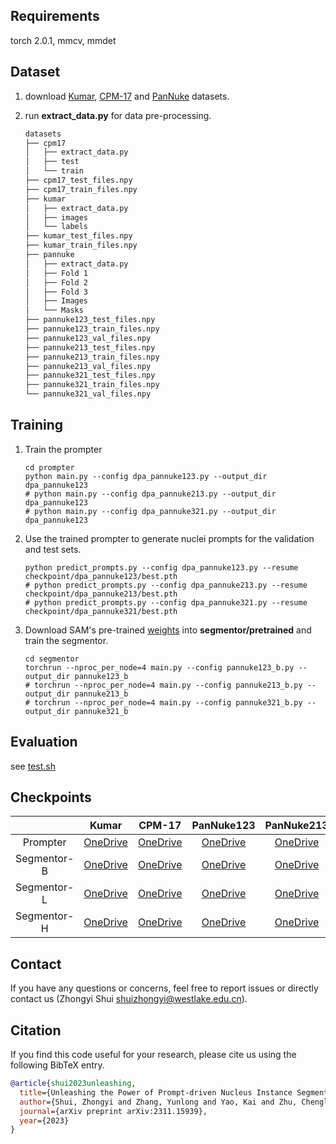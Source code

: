 ## Requirements

torch 2.0.1, mmcv, mmdet



## Dataset

1. download [Kumar](https://github.com/honglianghe/CDNet/issues/6), [CPM-17](https://drive.google.com/drive/folders/1sJ4nmkif6j4s2FOGj8j6i_Ye7z9w0TfA?usp=drive_link) and [PanNuke](https://warwick.ac.uk/fac/cross_fac/tia/data/pannuke) datasets.

2. run **extract_data.py** for data pre-processing. 

   ```markdown
   datasets
   ├── cpm17
   │   ├── extract_data.py
   │   ├── test
   │   └── train
   ├── cpm17_test_files.npy
   ├── cpm17_train_files.npy
   ├── kumar
   │   ├── extract_data.py
   │   ├── images
   │   └── labels
   ├── kumar_test_files.npy
   ├── kumar_train_files.npy
   ├── pannuke
   │   ├── extract_data.py
   │   ├── Fold 1
   │   ├── Fold 2
   │   ├── Fold 3
   │   ├── Images
   │   └── Masks
   ├── pannuke123_test_files.npy
   ├── pannuke123_train_files.npy
   ├── pannuke123_val_files.npy
   ├── pannuke213_test_files.npy
   ├── pannuke213_train_files.npy
   ├── pannuke213_val_files.npy
   ├── pannuke321_test_files.npy
   ├── pannuke321_train_files.npy
   └── pannuke321_val_files.npy
   ```



## Training

1. Train the prompter

   ```shell
   cd prompter
   python main.py --config dpa_pannuke123.py --output_dir dpa_pannuke123
   # python main.py --config dpa_pannuke213.py --output_dir dpa_pannuke123
   # python main.py --config dpa_pannuke321.py --output_dir dpa_pannuke123
   ```

2. Use the trained prompter to generate nuclei prompts for the validation and test sets.

   ```shell
   python predict_prompts.py --config dpa_pannuke123.py --resume checkpoint/dpa_pannuke123/best.pth
   # python predict_prompts.py --config dpa_pannuke213.py --resume checkpoint/dpa_pannuke213/best.pth
   # python predict_prompts.py --config dpa_pannuke321.py --resume checkpoint/dpa_pannuke321/best.pth
   ```

3. Download SAM's pre-trained [weights](https://github.com/facebookresearch/segment-anything) into **segmentor/pretrained** and train the segmentor.

   ```shell
   cd segmentor
   torchrun --nproc_per_node=4 main.py --config pannuke123_b.py --output_dir pannuke123_b
   # torchrun --nproc_per_node=4 main.py --config pannuke213_b.py --output_dir pannuke213_b
   # torchrun --nproc_per_node=4 main.py --config pannuke321_b.py --output_dir pannuke321_b
   ```

   

## Evaluation

see [test.sh](https://github.com/windygoo/PromptNucSeg/blob/main/segmentor/test.sh)



## Checkpoints

|             |                            Kumar                             |                            CPM-17                            |                          PanNuke123                          |                          PanNuke213                          |                          PanNuke321                          |
| :---------: | :----------------------------------------------------------: | :----------------------------------------------------------: | :----------------------------------------------------------: | :----------------------------------------------------------: | :----------------------------------------------------------: |
|  Prompter   | [OneDrive](https://westlakeu-my.sharepoint.com/:u:/g/personal/shuizhongyi_westlake_edu_cn/Ee_5mPeYZIhGufpsumWbp1QBWPKLg6BxLoXoOzl9BGywVw?e=mHm8Wg) | [OneDrive](https://westlakeu-my.sharepoint.com/:u:/g/personal/shuizhongyi_westlake_edu_cn/Ec0xXaiuz2JIjDInHq1tuEwBJKowhkaxUEqPUiQENeHmPA?e=DSynNh) | [OneDrive](https://westlakeu-my.sharepoint.com/:u:/g/personal/shuizhongyi_westlake_edu_cn/EYtVl95nSypFvTJa8B5vSUIB9ibmgxwF9ACFNnDdjBWDXA?e=EvH5PS) | [OneDrive](https://westlakeu-my.sharepoint.com/:u:/g/personal/shuizhongyi_westlake_edu_cn/EbmGEmoL539HkBBPpC-SyagB4niZG9IlaNnF71mRuFqa7Q?e=9jHWY5) | [OneDrive](https://westlakeu-my.sharepoint.com/:u:/g/personal/shuizhongyi_westlake_edu_cn/EXskYXQgtFZOtu2t-FLzbC8BTqZr8QtRiqtcmOiWCZcpNg?e=05qYTo) |
| Segmentor-B | [OneDrive](https://westlakeu-my.sharepoint.com/:u:/g/personal/shuizhongyi_westlake_edu_cn/EdDo45KYM9BPl3JGKsYaOZsB5lZOUzCZdy7jwZBxn4htGg?e=35cLRu) | [OneDrive](https://westlakeu-my.sharepoint.com/:u:/g/personal/shuizhongyi_westlake_edu_cn/EcgysPKrQP1Fs_oByRWAEngBuDjw3Kn6akZbtTl6Wj2hYg?e=nAb6za) | [OneDrive](https://westlakeu-my.sharepoint.com/:u:/g/personal/shuizhongyi_westlake_edu_cn/EfznT2AbW5VNiQIIfeq5h8sBvdoioMH35P9PA7bnF1igCQ) | [OneDrive](https://westlakeu-my.sharepoint.com/:u:/g/personal/shuizhongyi_westlake_edu_cn/EVvfF959JptOolf7xt8ZPdoBIGIM9UwpTCWDhSLVTtDV_w?e=bJuHZ5) | [OneDrive](https://westlakeu-my.sharepoint.com/:u:/g/personal/shuizhongyi_westlake_edu_cn/EQi4RBhTdvFGqIgNyj9UZ4QBTrmK9kJcLwJ4HMlPTHq53w?e=11r7IN) |
| Segmentor-L | [OneDrive](https://westlakeu-my.sharepoint.com/:u:/g/personal/shuizhongyi_westlake_edu_cn/EYLBmedg0nlAp5dqitn8pxcBo_9OcRWHOKpzb5Q9g5f8Kw?e=kie9IK) | [OneDrive](https://westlakeu-my.sharepoint.com/:u:/g/personal/shuizhongyi_westlake_edu_cn/ET0D1YyinExLnum2L3y4soABiPgw_99AcocruqM4bw95pA?e=XVoDhq) | [OneDrive](https://westlakeu-my.sharepoint.com/:u:/g/personal/shuizhongyi_westlake_edu_cn/EWQ_o9jIIWVItezvJnpPmkEBQY38Agh0YGHlOHCQZGAIig?e=Foscbm) | [OneDrive](https://westlakeu-my.sharepoint.com/:u:/g/personal/shuizhongyi_westlake_edu_cn/EZ02oBK828dLo5P1Z1N9RV0BpzIum-8du7HXDCU4Ue8omg?e=Kt5v5r) | [OneDrive](https://westlakeu-my.sharepoint.com/:u:/g/personal/shuizhongyi_westlake_edu_cn/EWErh4qZWSxErgGGxZ_fQPQB3KXnGZ1iTJVtzwwn5sNJyg?e=8ZQo9m) |
| Segmentor-H | [OneDrive](https://westlakeu-my.sharepoint.com/:u:/g/personal/shuizhongyi_westlake_edu_cn/EYCdndKjn4NJv3Qvebo4YsQBrUhU_Uu2tjtBucJH2SMdNQ?e=NThF4d) | [OneDrive](https://westlakeu-my.sharepoint.com/:u:/g/personal/shuizhongyi_westlake_edu_cn/Ebg9v0HaOFZIpyda-JKNST8B2AmnGdhgYQqjdLHYm4j5LA?e=ibANRv) | [OneDrive](https://westlakeu-my.sharepoint.com/:u:/g/personal/shuizhongyi_westlake_edu_cn/EZjmiotww1hHtF83WwJTVz0BAmfDNkuSuGbUXkthP3yvDQ?e=N45aU3) | [OneDrive](https://westlakeu-my.sharepoint.com/:u:/g/personal/shuizhongyi_westlake_edu_cn/EQG3IMH1OARPj67mapQoakYBjlkMzAKzQjYxPn425JiVeQ?e=6XrKmT) | [OneDrive](https://westlakeu-my.sharepoint.com/:u:/g/personal/shuizhongyi_westlake_edu_cn/EVj-vCQh5MVPqIT8ggkSJGsBeWv_MsrO9Ci3Lr7wuewW2A?e=qsa0Gd) |

## Contact
If you have any questions or concerns, feel free to report issues or directly contact us (Zhongyi Shui shuizhongyi@westlake.edu.cn).

## Citation

If you find this code useful for your research, please cite us using the following BibTeX entry.

```bibtex
@article{shui2023unleashing,
  title={Unleashing the Power of Prompt-driven Nucleus Instance Segmentation},
  author={Shui, Zhongyi and Zhang, Yunlong and Yao, Kai and Zhu, Chenglu and Sun, Yuxuan and Yang, Lin},
  journal={arXiv preprint arXiv:2311.15939},
  year={2023}
}
```

